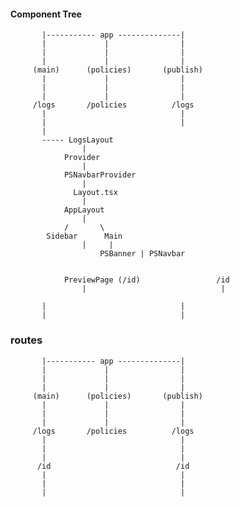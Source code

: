 #### Component Tree

           |----------- app --------------|
           |             |                |
           |             |                |
           |             |                |
         (main)      (policies)       (publish)
           |             |                |
           |             |                |
           |             |                |
         /logs       /policies          /logs
           |                              |
           |                              |
           |
           ----- LogsLayout
                    |
                Provider
                    |    
                PSNavbarProvider                
                    | 
                  Layout.tsx
                    |
                AppLayout           
                    |                          
                /       \
            Sidebar      Main
                    |     |
                        PSBanner | PSNavbar

                
                PreviewPage (/id)                 /id
                    |                              |

           |                              |
           |                              |

### routes
           |----------- app --------------|
           |             |                |
           |             |                |
           |             |                |
         (main)      (policies)       (publish)
           |             |                |
           |             |                |
           |             |                |
         /logs       /policies          /logs
           |                              |
           |                              |
           |                              |
          /id                            /id
           |                              |
           |                              |
           |                              |